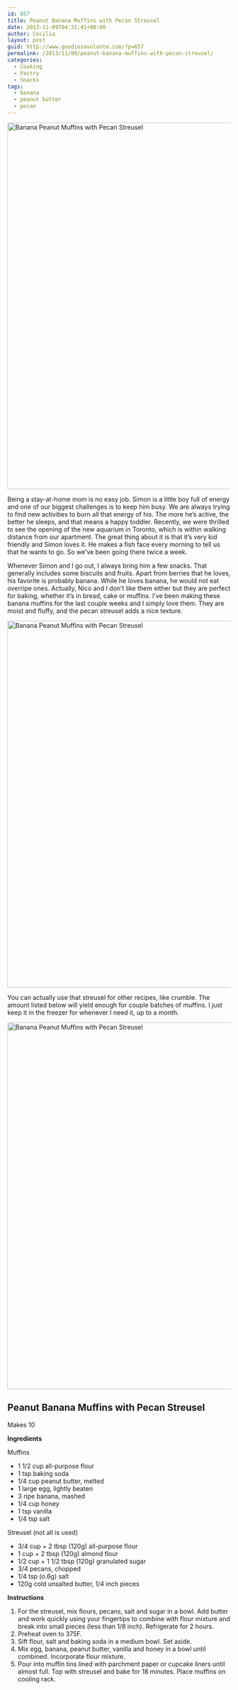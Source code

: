 ```yaml
---
id: 657
title: Peanut Banana Muffins with Pecan Streusel
date: 2013-11-09T04:31:41+00:00
author: Cecilia
layout: post
guid: http://www.goodiesavolonte.com/?p=657
permalink: /2013/11/09/peanut-banana-muffins-with-pecan-streusel/
categories:
  - Cooking
  - Pastry
  - Snacks
tags:
  - banana
  - peanut butter
  - pecan
---
```

<input class="jpibfi" type="hidden" />

[<img class="alignnone size-full wp-image-662" alt="Banana Peanut Muffins with Pecan Streusel" src="http://www.goodiesavolonte.com/wp-content/uploads/2013/11/Banana-Peanut-Muffins-Pecan-Streusel-03.jpg" width="552" height="828" />](http://www.goodiesavolonte.com/wp-content/uploads/2013/11/Banana-Peanut-Muffins-Pecan-Streusel-03.jpg)

Being a stay-at-home mom is no easy job. Simon is a little boy full of energy and one of our biggest challenges is to keep him busy. We are always trying to find new activities to burn all that energy of his. The more he&#8217;s active, the better he sleeps, and that means a happy toddler. Recently, we were thrilled to see the opening of the new aquarium in Toronto, which is within walking distance from our apartment. The great thing about it is that it&#8217;s very kid friendly and Simon loves it. He makes a fish face every morning to tell us that he wants to go. So we&#8217;ve been going there twice a week.

Whenever Simon and I go out, I always bring him a few snacks. That generally includes some biscuits and fruits. Apart from berries that he loves, his favorite is probably banana. While he loves banana, he would not eat overripe ones. Actually, Nico and I don&#8217;t like them either but they are perfect for baking, whether it&#8217;s in bread, cake or muffins. I&#8217;ve been making these banana muffins for the last couple weeks and I simply love them. They are moist and fluffy, and the pecan streusel adds a nice texture.

<!--more-->

[<img class="alignnone size-full wp-image-661" alt="Banana Peanut Muffins with Pecan Streusel" src="http://www.goodiesavolonte.com/wp-content/uploads/2013/11/Banana-Peanut-Muffins-Pecan-Streusel-02.jpg" width="552" height="828" />](http://www.goodiesavolonte.com/wp-content/uploads/2013/11/Banana-Peanut-Muffins-Pecan-Streusel-02.jpg)

You can actually use that streusel for other recipes, like crumble. The amount listed below will yield enough for couple batches of muffins. I just keep it in the freezer for whenever I need it, up to a month.

[<img class="alignnone size-full wp-image-660" alt="Banana Peanut Muffins with Pecan Streusel" src="http://www.goodiesavolonte.com/wp-content/uploads/2013/11/Banana-Peanut-Muffins-Pecan-Streusel-01.jpg" width="552" height="828" />](http://www.goodiesavolonte.com/wp-content/uploads/2013/11/Banana-Peanut-Muffins-Pecan-Streusel-01.jpg)

<div class="recipe-box">
  <h2 class="recipe-title">
    Peanut Banana Muffins with Pecan Streusel
  </h2>
  
  <p>
    Makes 10
  </p>
  
  <p>
    <strong>Ingredients</strong>
  </p>
  
  <p>
    Muffins
  </p>
  
  <ul>
    <li>
      1 1/2 cup all-purpose flour
    </li>
    <li>
      1 tsp baking soda
    </li>
    <li>
      1/4 cup peanut butter, melted
    </li>
    <li>
      1 large egg, lightly beaten
    </li>
    <li>
      3 ripe banana, mashed
    </li>
    <li>
      1/4 cup honey
    </li>
    <li>
      1 tsp vanilla
    </li>
    <li>
      1/4 tsp salt
    </li>
  </ul>
  
  <p>
    Streusel (not all is used)
  </p>
  
  <ul>
    <li>
      3/4 cup + 2 tbsp (120g) all-purpose flour
    </li>
    <li>
      1 cup + 2 tbsp (120g) almond flour
    </li>
    <li>
      1/2 cup + 1 1/2 tbsp (120g) granulated sugar
    </li>
    <li>
      3/4 pecans, chopped
    </li>
    <li>
      1/4 tsp (o.6g) salt
    </li>
    <li>
      120g cold unsalted butter, 1/4 inch pieces
    </li>
  </ul>
  
  <p>
    <strong>Instructions</strong>
  </p>
  
  <ol>
    <li>
      For the streusel, mix flours, pecans, salt and sugar in a bowl. Add butter and work quickly using your fingertips to combine with flour mixture and break into small pieces (less than 1/8 inch). Refrigerate for 2 hours.
    </li>
    <li>
      Preheat oven to 375F.
    </li>
    <li>
      Sift flour, salt and baking soda in a medium bowl. Set aside.
    </li>
    <li>
      Mix egg, banana, peanut butter, vanilla and honey in a bowl until combined. Incorporate flour mixture.
    </li>
    <li>
      Pour into muffin tins lined with parchment paper or cupcake liners until almost full. Top with streusel and bake for 18 minutes. Place muffins on cooling rack.
    </li>
  </ol>
</div>